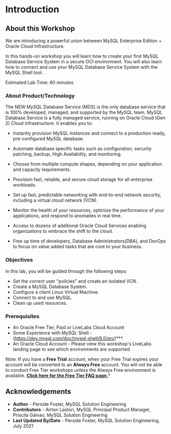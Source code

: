 # Introduction

## About this Workshop

We are introducing a powerful union between MySQL Enterprise Edition + Oracle Cloud Infrastructure.

In this hands-on workshop you will learn how to create your first MySQL Database Service System in a secure OCI environment. You will also learn how to connect and use your MySQL Database Service System with the MySQL Shell tool.

Estimated Lab Time: 60 minutes 

### About Product/Technology
The NEW MySQL Database Service (MDS) is the only database service that is 100% developed, managed, and supported by the MySQL team. 
MySQL Database Service is a fully managed service,
running on Oracle Cloud (Gen 2) Cloud Infrastructure. It enables you to:

* Instantly provision MySQL instances and connect to a production ready, pre-configured MySQL database.

* Automate database specific tasks such as configuration, security patching, backup, High Availability, and monitoring.

* Choose from multiple compute shapes, depending on
your application and capacity requirements.

* Provision fast, reliable, and secure cloud storage for all enterprise workloads.

* Set up fast, predictable networking with end-to-end network security, including a virtual cloud network (VCN).

* Monitor the health of your resources, optimize the performance of your applications, and respond to anomalies in real time.

* Access to dozens of additional Oracle Cloud Services enabling organizations to embrace the shift to the cloud.

* Free up time of developers, Database Administrators(DBA), and DevOps to focus
on value added tasks that are core to your business.


  [](youtube:S7xQOZaUzJM)

### Objectives

In this lab, you will be guided through the following steps:
* Set the correct user "policies" and create an isolated VCN.
* Create a MySQL Database System.
* Configure a client Linux Virtual Machine.
* Connect to and use MySQL.
* Clean up used resources.

### Prerequisites

* An Oracle Free Tier, Paid or LiveLabs Cloud Account
* Some Experience with MySQL Shell - (https://dev.mysql.com/doc/mysql-shell/8.0/en/)***.
* An Oracle Cloud Account - Please view this workshop's LiveLabs landing page to see which environments are supported

Note: If you have a **Free Trial** account, when your Free Trial expires your account will be converted to an **Always Free** account. You will not be able to conduct Free Tier workshops unless the Always Free environment is available. **[Click here for the Free Tier FAQ page.](https://www.oracle.com/cloud/free/faq.html)***

## Acknowledgements
* **Author** - Perside Foster, MySQL Solution Engineering
* **Contributors** - Airton Lastori, MySQL Principal Product Manager, Priscila Galvao, MySQL Solution Engineering
* **Last Updated By/Date** - Perside Foster, MySQL Solution Engineering, July 2021


